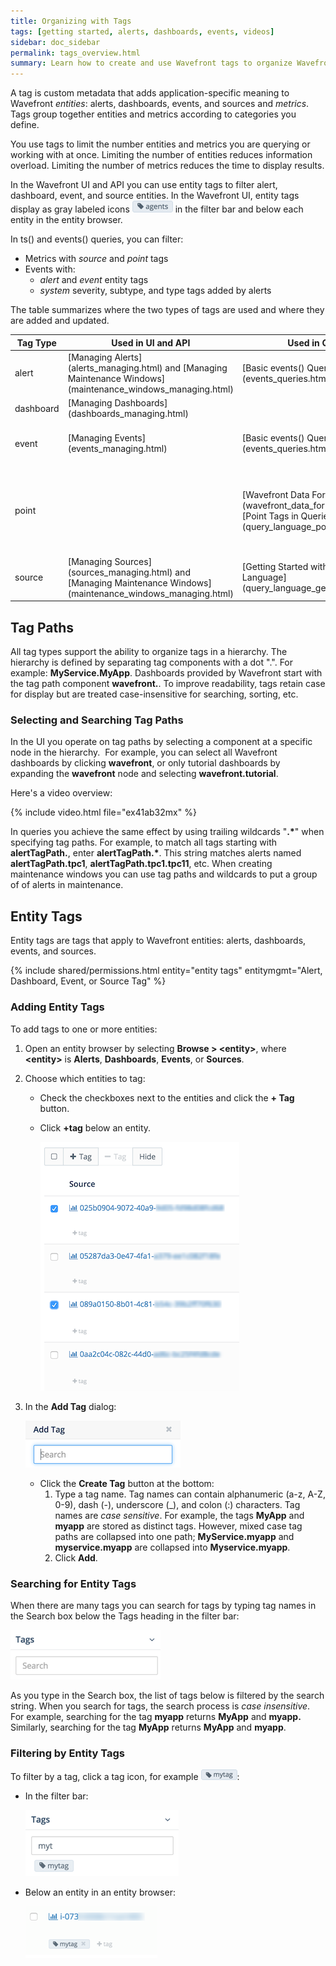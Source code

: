 ```yaml
---
title: Organizing with Tags
tags: [getting started, alerts, dashboards, events, videos]
sidebar: doc_sidebar
permalink: tags_overview.html
summary: Learn how to create and use Wavefront tags to organize Wavefront entities and speed up searching and query display.
---
```

A tag is custom metadata that adds application-specific meaning to Wavefront *entities*: alerts, dashboards, events, and sources and *metrics*. Tags group together entities and metrics according to categories you define.

You use tags to limit the number entities and metrics you are querying or working with at once. Limiting the number of entities reduces information overload. Limiting the number of metrics reduces the time to display results.

In the Wavefront UI and API you can use entity tags to filter alert, dashboard, event, and source entities. In the Wavefront UI, entity tags display as gray labeled icons ![tag](images/tag.png#inline) in the filter bar and below each entity in the entity browser.

In ts() and events() queries, you can filter:

-   Metrics with _source_ and _point_ tags
-   Events with:
    - _alert_ and _event_ entity tags
    - _system_ severity, subtype, and type tags added by alerts

The table summarizes where the two types of tags are used and where they are added and updated.

<table>
<colgroup>
<col width="16%"/>
<col width="28%"/>
<col width="28%"/>
<col width="28%"/>
</colgroup>
<thead>
<tr>
<th>Tag Type</th>
<th>Used in UI and API</th>
<th>Used in Queries</th>
<th>Where Added and Updated</th>
</tr>
</thead>
<tbody>
<tr>
<td>alert</td>
<td markdown="span">[Managing Alerts](alerts_managing.html) and [Managing Maintenance Windows](maintenance_windows_managing.html)</td>
<td markdown="span">[Basic events() Queries](events_queries.html)</td>
<td markdown="span">Wavefront UI and API</td>
</tr>
<tr>
<td>dashboard</td>
<td markdown="span">[Managing Dashboards](dashboards_managing.html)</td>
<td></td>
<td markdown="span">Wavefront UI and API</td>
</tr>
<tr>
<td>event</td>
<td markdown="span">[Managing Events](events_managing.html)</td>
<td markdown="span">[Basic events() Queries](events_queries.html)</td>
<td markdown="span">system tags added by alerts<br /><br />entity tags added in the Wavefront UI and API</td>
</tr>
<tr>
<td>point</td>
<td></td>
<td markdown="span">[Wavefront Data Format](wavefront_data_format.html) and [Point Tags in Queries](query_language_point_tags.html)</td>
<td markdown="span">Wavefront proxy<br />[Configuring Wavefront Proxy Preprocessor Rules](proxies_preprocessor_rules.html)<br /><br />
Telegraf agent<br />
[Wavefront CLI](wavefront_cli.html)</td>
</tr>
<tr>
<td>source</td>
<td markdown="span">[Managing Sources](sources_managing.html) and [Managing Maintenance Windows](maintenance_windows_managing.html)</td>
<td markdown="span">[Getting Started with Wavefront Query Language](query_language_getting_started.html)</td>
<td markdown="span">Wavefront UI and API</td>
</tr>
</tbody>
</table>

## Tag Paths

All tag types support the ability to organize tags in a hierarchy. The hierarchy is defined by separating tag components with a dot ".". For example: **MyService.MyApp**. Dashboards provided by Wavefront start with the tag path component **wavefront.**. To improve readability, tags retain case for display but are treated case-insensitive for searching, sorting, etc.

### Selecting and Searching Tag Paths

In the UI you operate on tag paths by selecting a component at a specific node in the hierarchy.  For example, you can select all Wavefront dashboards by clicking **wavefront**, or only tutorial dashboards by expanding the **wavefront** node and selecting **wavefront.tutorial**.

Here's a video overview: 

{% include video.html file="ex41ab32mx" %}

In queries you achieve the same effect by using trailing wildcards "**.\***" when specifying tag paths. For example, to match all tags starting with **alertTagPath.**, enter **alertTagPath.\***. This string matches alerts named **alertTagPath.tpc1**, **alertTagPath.tpc1.tpc11**, etc. When creating maintenance windows you can use tag paths and wildcards to put a group of of alerts in maintenance.

<a name="entity_tags"></a>

## Entity Tags

Entity tags are tags that apply to Wavefront entities: alerts, dashboards, events, and sources.

{% include shared/permissions.html entity="entity tags" entitymgmt="Alert, Dashboard, Event, or Source Tag" %}

### Adding Entity Tags

To add tags to one or more entities:

1.  Open an entity browser by selecting **Browse &gt; &lt;entity&gt;**, where **&lt;entity&gt;** is **Alerts**, **Dashboards**, **Events**, or **Sources**.
2.  Choose which entities to tag:
    -   Check the checkboxes next to the entities and click the **+ Tag** button.
    -   Click **+tag** below an entity.

        ![source tags](images/source_tags.png)

3.  In the **Add Tag** dialog:

    ![add tag](images/add_tag.png)

    -   Click the **Create Tag** button at the bottom:
        1.  Type a tag name. Tag names can contain alphanumeric (a-z, A-Z, 0-9), dash (-), underscore (\_), and colon (:) characters. Tag names are *case sensitive*. For example, the tags **MyApp** and **myapp** are stored as distinct tags. However, mixed case tag paths are collapsed into one path; **MyService.myapp** and **myservice.myapp** are collapsed into **Myservice.myapp**.
        2.  Click **Add**.

### Searching for Entity Tags

When there are many tags you can search for tags by typing tag names in the Search box below the Tags heading in the filter bar:

![search tags](images/search_tags.png)

As you type in the Search box, the list of tags below is filtered by the search string. When you search for tags, the search process is *case insensitive*. For example, searching for the tag **myapp** returns **MyApp** and **myapp.** Similarly, searching for the tag **MyApp** returns **MyApp** and **myapp**.

### Filtering by Entity Tags

To filter by a tag, click a tag icon, for example ![mytag icon](images/mytag_icon.png#inline):

-   In the filter bar:

    ![mytag2](images/mytag2.png)

-   Below an entity in an entity browser:

    ![mytag](images/mytag.png)
    
